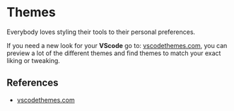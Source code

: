 # Themes

Everybody loves styling their tools to their personal preferences.

If you need a new look for your **VScode** go to: [vscodethemes.com][vscodethemes], you can preview a lot of the different themes and find themes to match your exact liking or tweaking.

## References

- [vscodethemes.com][vscodethemes]

[vscodethemes]: https://vscodethemes.com/
